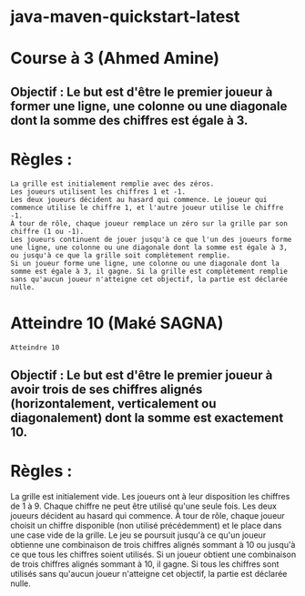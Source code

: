 # java-maven-quickstart-latest

# Course à 3 (Ahmed Amine)

## Objectif : Le but est d'être le premier joueur à former une ligne, une colonne ou une diagonale dont la somme des chiffres est égale à 3.

# Règles :

    La grille est initialement remplie avec des zéros.
    Les joueurs utilisent les chiffres 1 et -1.
    Les deux joueurs décident au hasard qui commence. Le joueur qui commence utilise le chiffre 1, et l'autre joueur utilise le chiffre -1.
    À tour de rôle, chaque joueur remplace un zéro sur la grille par son chiffre (1 ou -1).
    Les joueurs continuent de jouer jusqu'à ce que l'un des joueurs forme une ligne, une colonne ou une diagonale dont la somme est égale à 3, ou jusqu'à ce que la grille soit complètement remplie.
    Si un joueur forme une ligne, une colonne ou une diagonale dont la somme est égale à 3, il gagne. Si la grille est complètement remplie sans qu'aucun joueur n'atteigne cet objectif, la partie est déclarée nulle.



# Atteindre 10 (Maké SAGNA)

    Atteindre 10
## Objectif : Le but est d'être le premier joueur à avoir trois de ses chiffres alignés (horizontalement, verticalement ou diagonalement) dont la somme est exactement 10.

# Règles :

La grille est initialement vide.
Les joueurs ont à leur disposition les chiffres de 1 à 9. Chaque chiffre ne peut être utilisé qu'une seule fois.
Les deux joueurs décident au hasard qui commence.
À tour de rôle, chaque joueur choisit un chiffre disponible (non utilisé précédemment) et le place dans une case vide de la grille.
Le jeu se poursuit jusqu'à ce qu'un joueur obtienne une combinaison de trois chiffres alignés sommant à 10 ou jusqu'à ce que tous les chiffres soient utilisés.
Si un joueur obtient une combinaison de trois chiffres alignés sommant à 10, il gagne. Si tous les chiffres sont utilisés sans qu'aucun joueur n'atteigne cet objectif, la partie est déclarée nulle.

